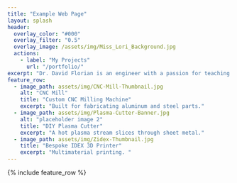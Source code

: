 ```yaml
---
title: "Example Web Page"
layout: splash
header:
  overlay_color: "#000"
  overlay_filter: "0.5"
  overlay_image: /assets/img/Miss_Lori_Background.jpg
  actions:
    - label: "My Projects"
      url: "/portfolio/"
excerpt: "Dr. David Florian is an engineer with a passion for teaching and the open-source community. His area of expertise is 3D printing, with an emphasis on large format pellet extrusion and selective laser sintering."
feature_row:
  - image_path: assets/img/CNC-Mill-Thumbnail.jpg
    alt: "CNC Mill"
    title: "Custom CNC Milling Machine"
    excerpt: "Built for fabricating aluminum and steel parts."
  - image_path: assets/img/Plasma-Cutter-Banner.jpg
    alt: "placeholder image 2"
    title: "DIY Plasma Cutter"
    excerpt: "A hot plasma stream slices through sheet metal."
  - image_path: assets/img/Zidex-Thumbnail.jpg
    title: "Bespoke IDEX 3D Printer"
    excerpt: "Multimaterial printing. "
---
```


{% include feature_row %}

